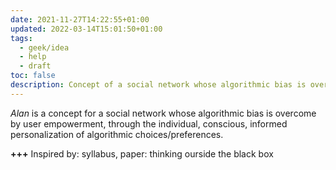 ```yaml
---
date: 2021-11-27T14:22:55+01:00
updated: 2022-03-14T15:01:50+01:00
tags:
  - geek/idea
  - help
  - draft
toc: false
description: Concept of a social network whose algorithmic bias is overcome by user empowerment
---
```

<cite>Alan</cite> is a concept for a social network whose algorithmic bias is overcome by user empowerment, through the individual, conscious, informed personalization of algorithmic choices/preferences.

<b class='missing'>+++</b> Inspired by: syllabus, paper: thinking ourside the black box
